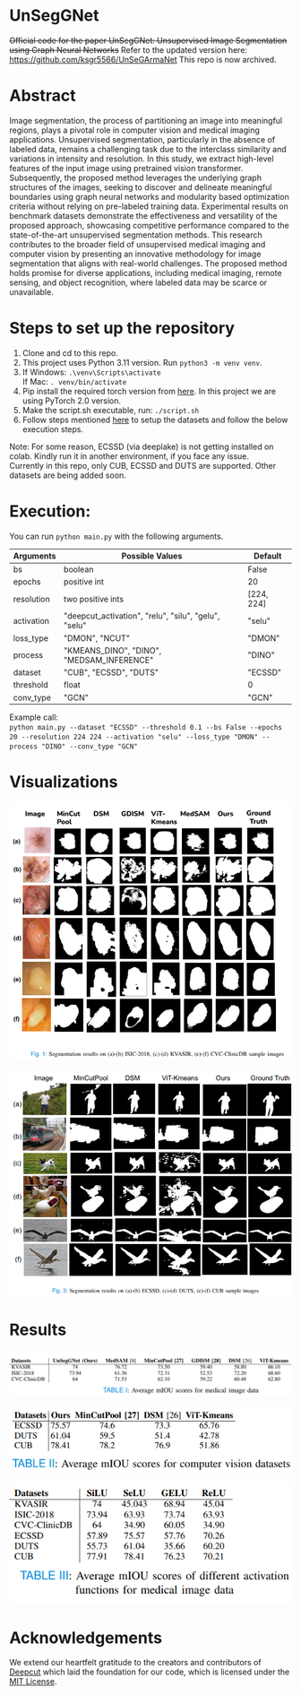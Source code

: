 # UnSegGNet
~~Official code for the paper UnSegGNet: Unsupervised Image Segmentation using Graph Neural Networks~~
Refer to the updated version here: https://github.com/ksgr5566/UnSeGArmaNet
This repo is now archived.

# Abstract
Image segmentation, the process of partitioning an image into meaningful regions, plays a pivotal role
in computer vision and medical imaging applications. Unsupervised segmentation, particularly in the absence of
labeled data, remains a challenging task due to the interclass similarity and variations in intensity and resolution.
In this study, we extract high-level features of the input
image using pretrained vision transformer. Subsequently,
the proposed method leverages the underlying graph structures of the images, seeking to discover and delineate
meaningful boundaries using graph neural networks and
modularity based optimization criteria without relying on
pre-labeled training data. Experimental results on benchmark datasets demonstrate the effectiveness and versatility of the proposed approach, showcasing competitive
performance compared to the state-of-the-art unsupervised
segmentation methods. This research contributes to the
broader field of unsupervised medical imaging and computer vision by presenting an innovative methodology for
image segmentation that aligns with real-world challenges.
The proposed method holds promise for diverse applications, including medical imaging, remote sensing, and
object recognition, where labeled data may be scarce or unavailable. 

# Steps to set up the repository

1. Clone and cd to this repo.
2. This project uses Python 3.11 version. Run `python3 -m venv venv`.
3. If Windows:
     `.\venv\Scripts\activate`
   <br/>
   If Mac:
     `. venv/bin/activate`
4. Pip install the required torch version from [here](https://pytorch.org/). In this project we are using PyTorch 2.0 version.
5. Make the script.sh executable, run: `./script.sh`
6. Follow steps mentioned [here](/datasets/DATASETS.md) to setup the datasets and follow the below execution steps.

Note: For some reason, ECSSD (via deeplake) is not getting installed on colab. Kindly run it in another environment, if you face any issue.\
Currently in this repo, only CUB, ECSSD and DUTS are supported. Other datasets are being added soon.

# Execution:
You can run `python main.py` with the following arguments.

| Arguments      | Possible Values                                     | Default    |
|----------------|-----------------------------------------------------|------------|
| bs             | boolean                                             | False      |
| epochs         | positive int                                        | 20         |
| resolution     | two positive ints                                               | [224, 224] |
| activation | "deepcut_activation", "relu", "silu", "gelu", "selu" | "selu"     |
| loss_type      | "DMON", "NCUT"                                      | "DMON"     |
| process        | "KMEANS_DINO", "DINO", "MEDSAM_INFERENCE" | "DINO"     |
| dataset        | "CUB", "ECSSD", "DUTS"                                     | "ECSSD"    |
| threshold      | float                                               | 0          |
| conv_type      | "GCN"                                       | "GCN"     |

Example call:\
`python main.py --dataset "ECSSD" --threshold 0.1 --bs False --epochs 20 --resolution 224 224 --activation "selu" --loss_type "DMON" --process "DINO" --conv_type "GCN"`


# Visualizations
![](public/Fig_1.png)

![](public/Fig_2.png)


# Results
![](public/Table_1.png)

![](public/Table_2.png)

![](public/Table_3.png)

# Acknowledgements
We extend our heartfelt gratitude to the creators and contributors of [Deepcut](https://github.com/SAMPL-Weizmann/DeepCut) which laid the foundation for our code, which is licensed under the [MIT License](https://github.com/SAMPL-Weizmann/DeepCut/blob/main/LICENSE.txt).
